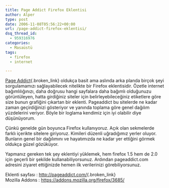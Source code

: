 ```yaml
---
title: Page Addict Firefox Eklentisi
author: Alper
type: post
date: 2006-11-08T05:56:22+00:00
url: /page-addict-firefox-eklentisi/
dsq_thread_id:
  - 959316976
categories:
  - Masaüstü
tags:
  - firefox
  - internet

---
```

[Page Addict][1]{.broken_link} oldukça basit ama aslında arka planda birçok şeyi sorgulamamızı sağlayabilecek nitelikte bir Firefox eklentisidir. Özetle internet bağımlılığınızı, daha doğrusu hangi sayfalara daha bağımlı olduğunuzu görüntüleyen, hatta girdiğiniz siteler için belirleyebileceğiniz etiketlere göre size bunun grafiğini çıkartan bir eklenti. Pageaddict bu sitelerde ne kadar zaman geçirdiğinizi gösteriyor ve yanında toplama göre genel dağılım yüzdelerini veriyor. Böyle bir loglama kendimiz için iyi olabilir diye düşünüyorum.

<div style="text-align: center">
</div>

Çünkü genelde gün boyunca Firefox kullanıyoruz. Açık olan sekmelerde farklı içerikte sitelere giriyoruz. Kimileri düzenli uğradığımız yerler oluyor. Bunların genel bir dağılımını ve hayatımızda ne kadar yer ettiğini görmek oldukça güzel gözüküyor.

Yapmanız gereken tek şey eklentiyi yüklemek, hem firefox 1.5 hem de 2.0 için geçerli bir şekilde kullanabiliyorsunuz. Ardından pageaddict.com adresini ziyaret ettiğinizde hemen ilk verilerinizi görebiliyorsunuz.

Eklenti sayfası : <http://pageaddict.com/>{.broken_link}  
Mozilla Addons : https://addons.mozilla.org/firefox/3685/

 [1]: http://pageaddict.com/